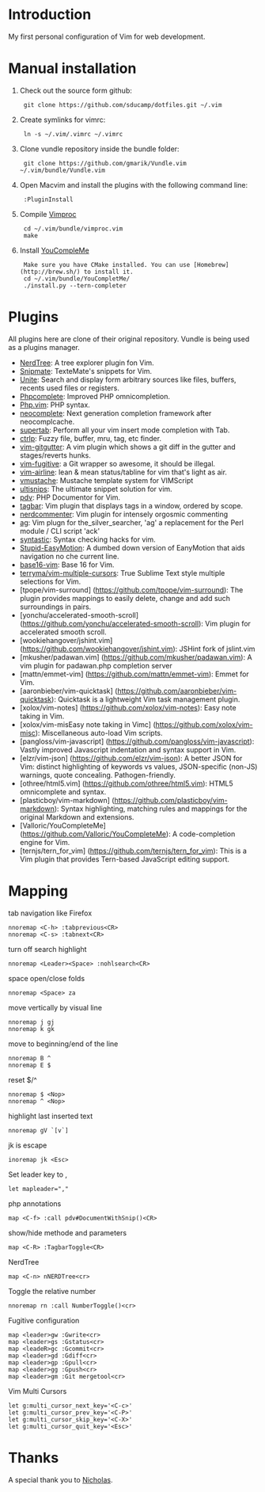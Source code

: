 # Introduction
My first personal configuration of Vim for web development. 

# Manual installation
1. Check out the source form github:

        git clone https://github.com/sducamp/dotfiles.git ~/.vim 
        
2. Create symlinks for vimrc:

        ln -s ~/.vim/.vimrc ~/.vimrc 

3. Clone vundle repository inside the bundle folder:

        git clone https://github.com/gmarik/Vundle.vim ~/.vim/bundle/Vundle.vim

4. Open Macvim and install the plugins with the following command line:

        :PluginInstall

5. Compile [Vimproc](https://github.com/Shougo/vimproc.vim)

        cd ~/.vim/bundle/vimproc.vim
        make

6. Install [YouCompleMe](https://github.com/Valloric/YouCompleteMe)

        Make sure you have CMake installed. You can use [Homebrew](http://brew.sh/) to install it.
        cd ~/.vim/bundle/YouCompletMe/
        ./install.py --tern-completer

# Plugins
All plugins here are clone of their original repository. Vundle is being used as a plugins manager.

* [NerdTree](https://github.com/scrooloose/nerdtree): A tree explorer plugin fon Vim.
* [Snipmate](https://github.com/garbas/vim-snipmate): TexteMate's snippets for Vim.
* [Unite](https://github.com/Shougo/unite.vim): Search and display form arbitrary sources like files, buffers, recents used files or registers.
* [Phpcomplete](https://github.com/shawncplus/phpcomplete.vim): Improved PHP omnicompletion.
* [Php.vim](https://github.com/StanAngeloff/php.vim): PHP syntax.
* [neocomplete](https://github.com/Shougo/neocomplete.vim): Next generation completion framework after neocomplcache.
* [supertab](https://github.com/ervandew/supertab): Perform all your vim insert mode completion with Tab.
* [ctrlp](https://github.com/kien/ctrlp.vim): Fuzzy file, buffer, mru, tag, etc finder.
* [vim-gitgutter](https://github.com/airblade/vim-gitgutter): A vim plugin which shows a git diff in the gutter and stages/reverts hunks.
* [vim-fugitive](https://github.com/tpope/vim-fugitive): a Git wrapper so awesome, it should be illegal. 
* [vim-airline](https://github.com/bling/vim-airline): lean & mean status/tabline for vim that's light as air.
* [vmustache](https://github.com/tobyS/vmustache): Mustache template system for VIMScript
* [ultisnips](https://github.com/SirVer/ultisnips): The ultimate snippet solution for vim.
* [pdv](https://github.com/tobyS/pdv): PHP Documentor for Vim.
* [tagbar](https://github.com/majutsushi/tagbar): Vim plugin that displays tags in a window, ordered by scope.
* [nerdcommenter](https://github.com/scrooloose/nerdcommenter): Vim plugin for intensely orgosmic commenting
* [ag](https://github.com/rking/ag.vim): Vim plugn for the_silver_searcher, 'ag' a replacement for the Perl module / CLI script 'ack'
* [syntastic](https://github.com/scrooloose/syntastic): Syntax checking hacks for vim.
* [Stupid-EasyMotion](https://github.com/joequery/Stupid-EasyMotion): A dumbed down version of EanyMotion that aids navigation no che current line.
* [base16-vim](https://github.com/chriskempson/base16-vim): Base 16 for Vim.
* [terryma/vim-multiple-cursors](https://github.com/terryma/vim-multiple-cursors): True Sublime Text style multiple selections for Vim.
* [tpope/vim-surround] (https://github.com/tpope/vim-surround): The plugin provides mappings to easily delete, change and add such surroundings in pairs.
* [yonchu/accelerated-smooth-scroll] (https://github.com/yonchu/accelerated-smooth-scroll): Vim plugin for accelerated smooth scroll.
* [wookiehangover/jshint.vim] (https://github.com/wookiehangover/jshint.vim): JSHint fork of jslint.vim
* [mkusher/padawan.vim] (https://github.com/mkusher/padawan.vim): A vim plugin for padawan.php completion server
* [mattn/emmet-vim] (https://github.com/mattn/emmet-vim): Emmet for Vim.
* [aaronbieber/vim-quicktask] (https://github.com/aaronbieber/vim-quicktask): Quicktask is a lightweight Vim task management plugin.
* [xolox/vim-notes] (https://github.com/xolox/vim-notes): Easy note taking in Vim.
* [xolox/vim-misEasy note taking in Vimc] (https://github.com/xolox/vim-misc): Miscellaneous auto-load Vim scripts.
* [pangloss/vim-javascript] (https://github.com/pangloss/vim-javascript): Vastly improved Javascript indentation and syntax support in Vim.
* [elzr/vim-json] (https://github.com/elzr/vim-json): A better JSON for Vim: distinct highlighting of keywords vs values, JSON-specific (non-JS) warnings, quote concealing. Pathogen-friendly.
* [othree/html5.vim] (https://github.com/othree/html5.vim): HTML5 omnicomplete and syntax.
* [plasticboy/vim-markdown] (https://github.com/plasticboy/vim-markdown): Syntax highlighting, matching rules and mappings for the original Markdown and extensions.
* [Valloric/YouCompleteMe] (https://github.com/Valloric/YouCompleteMe): A code-completion engine for Vim.
* [ternjs/tern_for_vim] (https://github.com/ternjs/tern_for_vim): This is a Vim plugin that provides Tern-based JavaScript editing support.

# Mapping
tab navigation like Firefox
```
nnoremap <C-h> :tabprevious<CR>
nnoremap <C-s> :tabnext<CR>
```
turn off search highlight 
```
nnoremap <Leader><Space> :nohlsearch<CR>
```
space open/close folds 
```
nnoremap <Space> za
```
move vertically by visual line 
```
nnoremap j gj
nnoremap k gk
```
move to beginning/end of the line 
```
nnoremap B ^
nnoremap E $
```
reset $/^
```
nnoremap $ <Nop>
nnoremap ^ <Nop>
```
highlight last inserted text
```
nnoremap gV `[v`] 
```
jk is escape
```
inoremap jk <Esc>
```
Set leader key to ,
```
let mapleader=","
```
php annotations
```
map <C-f> :call pdv#DocumentWithSnip()<CR>
```
show/hide methode and parameters
```
map <C-R> :TagbarToggle<CR>
```
NerdTree 
```
map <C-n> nNERDTree<cr>
```
Toggle the relative number
```
nnoremap rn :call NumberToggle()<cr>
```
Fugitive configuration
```
map <leader>gw :Gwrite<cr>
map <leader>gs :Gstatus<cr>
map <leadeR>gc :Gcommit<cr>
map <leader>gd :Gdiff<cr>
map <leader>gp :Gpull<cr>
map <leader>gg :Gpush<cr>
map <leader>gm :Git mergetool<cr>
```
Vim Multi Cursors
```
let g:multi_cursor_next_key='<C-c>'
let g:multi_cursor_prev_key='<C-P>'
let g:multi_cursor_skip_key='<C-X>'
let g:multi_cursor_quit_key='<Esc>'
```

# Thanks
A special thank you to [Nicholas](https://github.com/nicholasc). 